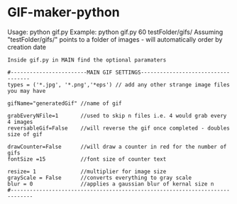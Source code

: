 # GIF-maker-python


Usage: python gif.py <fps> <path to images separated by space>
Example: python gif.py 60 testFolder/gifs/
Assuming "testFolder/gifs/" points to a folder of images - will automatically order by creation date
  
  
  
    Inside gif.py in MAIN find the optional paramaters
  
    #------------------------MAIN GIF SETTINGS-----------------------------------
    types = ('*.jpg', '*.png','*eps') // add any other strange image files you may have

    gifName="generatedGif" //name of gif

    grabEveryNFile=1       //used to skip n files i.e. 4 would grab every 4 images
    reversableGif=False    //will reverse the gif once completed - doubles size of gif

    drawCounter=False      //will draw a counter in red for the number of gifs
    fontSize =15           //font size of counter text

    resize= 1              //multiplier for image size
    grayScale = False      //converts everything to gray scale
    blur = 0               //applies a gaussian blur of kernal size n
    #-----------------------------------------------------------------------------
 
